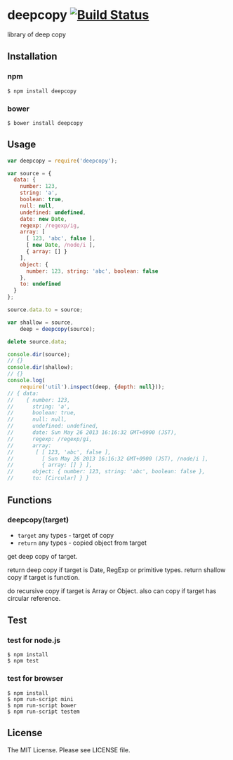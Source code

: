 # deepcopy [![Build Status](https://travis-ci.org/sasaplus1/deepcopy.png)](https://travis-ci.org/sasaplus1/deepcopy)

library of deep copy

## Installation

### npm

    $ npm install deepcopy

### bower

    $ bower install deepcopy

## Usage

```js
var deepcopy = require('deepcopy');

var source = {
  data: {
    number: 123,
    string: 'a',
    boolean: true,
    null: null,
    undefined: undefined,
    date: new Date,
    regexp: /regexp/ig,
    array: [
      [ 123, 'abc', false ],
      [ new Date, /node/i ],
      { array: [] }
    ],
    object: {
      number: 123, string: 'abc', boolean: false
    },
    to: undefined
  }
};

source.data.to = source;

var shallow = source,
    deep = deepcopy(source);

delete source.data;

console.dir(source);
// {}
console.dir(shallow);
// {}
console.log(
    require('util').inspect(deep, {depth: null}));
// { data:
//    { number: 123,
//      string: 'a',
//      boolean: true,
//      null: null,
//      undefined: undefined,
//      date: Sun May 26 2013 16:16:32 GMT+0900 (JST),
//      regexp: /regexp/gi,
//      array:
//       [ [ 123, 'abc', false ],
//         [ Sun May 26 2013 16:16:32 GMT+0900 (JST), /node/i ],
//         { array: [] } ],
//      object: { number: 123, string: 'abc', boolean: false },
//      to: [Circular] } }
```

## Functions

### deepcopy(target)

* `target` any types - target of copy
* `return` any types - copied object from target

get deep copy of target.

return deep copy if target is Date, RegExp or primitive types.
return shallow copy if target is function.

do recursive copy if target is Array or Object.
also can copy if target has circular reference.

## Test

### test for node.js

    $ npm install
    $ npm test

### test for browser

    $ npm install
    $ npm run-script mini
    $ npm run-script bower
    $ npm run-script testem

## License

The MIT License. Please see LICENSE file.
